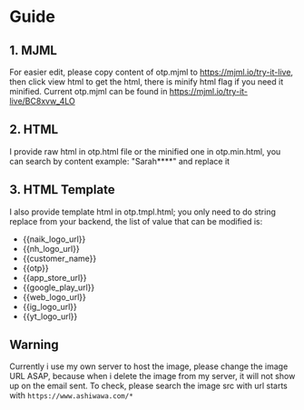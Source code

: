 # Guide

## 1. MJML
For easier edit, please copy content of otp.mjml to https://mjml.io/try-it-live, then click view html to get the html, there is minify html flag if you need it minified. Current otp.mjml can be found in https://mjml.io/try-it-live/BC8xvw_4LO

## 2. HTML
I provide raw html in otp.html file or the minified one in otp.min.html, you can search by content example: "Sarah****" and replace it

## 3. HTML Template
I also provide template html in otp.tmpl.html; you only need to do string replace from your backend, the list of value that can be modified is:
- {{naik_logo_url}}
- {{nh_logo_url}}
- {{customer_name}}
- {{otp}}
- {{app_store_url}}
- {{google_play_url}}
- {{web_logo_url}}
- {{ig_logo_url}}
- {{yt_logo_url}}

## Warning
Currently i use my own server to host the image, please change the image URL ASAP, because when i delete the image from my server, it will not show up on the email sent. To check, please search the image src with url starts with `https://www.ashiwawa.com/*`